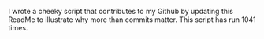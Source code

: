 I wrote a cheeky script that contributes to my Github by updating this ReadMe to illustrate why more than commits matter. This script has run 1041 times.